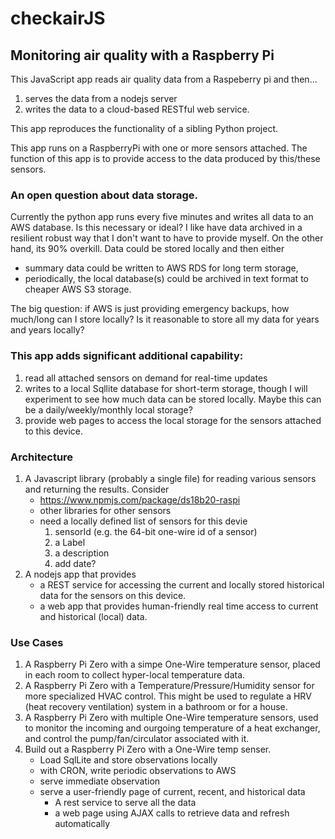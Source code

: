 # checkairJS

## Monitoring air quality with a Raspberry Pi

This JavaScript app reads air quality data from a Raspeberry pi and then...

1. serves the data from a nodejs server
1. writes the data to a cloud-based RESTful web service.

This app reproduces the functionality of a sibling Python project.

This app runs on a RaspberryPi with one or more sensors attached. The function of this app is to provide access to the data produced by this/these sensors.

### An open question about data storage.

Currently the python app runs every five minutes and writes all data to an AWS database. Is this necessary or ideal? I like have data archived in a resilient robust way that I don't want to have to provide myself. On the other hand, its 90% overkill. Data could be stored locally and then either

- summary data could be written to AWS RDS for long term storage,
- periodically, the local database(s) could be archived in text format to cheaper AWS S3 storage.

The big question: if AWS is just providing emergency backups, how much/long can I store locally? Is it reasonable to store all my data for years and years locally?

### This app adds significant additional capability:

1. read all attached sensors on demand for real-time updates
1. writes to a local Sqllite database for short-term storage, though I will experiment to see how much data can be stored locally. Maybe this can be a daily/weekly/monthly local storage?
1. provide web pages to access the local storage for the sensors attached to this device.

### Architecture

1. A Javascript library (probably a single file) for reading various sensors and returning the results. Consider
   - https://www.npmjs.com/package/ds18b20-raspi
   - other libraries for other sensors
   - need a locally defined list of sensors for this devie
     1. sensorId (e.g. the 64-bit one-wire id of a sensor)
     1. a Label
     1. a description
     1. add date?
1. A nodejs app that provides
   - a REST service for accessing the current and locally stored historical data for the sensors on this device.
   - a web app that provides human-friendly real time access to current and historical (local) data.

### Use Cases

1. A Raspberry Pi Zero with a simpe One-Wire temperature sensor, placed in each room to collect hyper-local temperature data.
1. A Raspberry Pi Zero with a Temperature/Pressure/Humidity sensor for more specialized HVAC control. This might be used to regulate a HRV (heat recovery ventilation) system in a bathroom or for a house.
1. A Raspberry Pi Zero with multiple One-Wire temperature sensors, used to monitor the incoming and ourgoing temperature of a heat exchanger, and control the pump/fan/circulator associated with it.
1. Build out a Raspberry Pi Zero with a One-Wire temp senser.
   - Load SqlLite and store observations locally
   - with CRON, write periodic observations to AWS
   - serve immediate observation
   - serve a user-friendly page of current, recent, and historical data
     - A rest service to serve all the data
     - a web page using AJAX calls to retrieve data and refresh automatically
